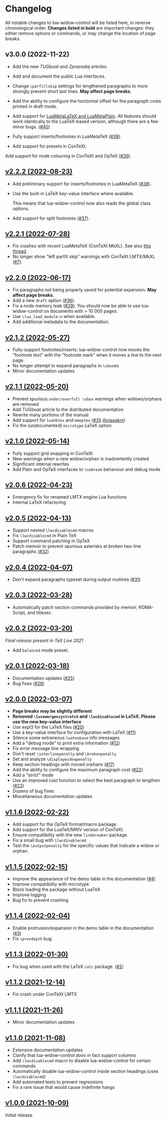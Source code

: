 <!-- lua-widow-control
     https://github.com/gucci-on-fleek/lua-widow-control
     SPDX-License-Identifier: MPL-2.0+ OR CC-BY-SA-4.0+
     SPDX-FileCopyrightText: 2022 Max Chernoff
-->

Changelog
=========

All notable changes to lua-widow-control will be listed here, in reverse chronological order. **Changes listed in bold** are important changes: they either remove options or commands, or may change the location of page breaks.

## v3.0.0 (2022-11-22)

- Add the new _TUGboat_ and _Zpravodaj_ articles.

- Add and document the public Lua interfaces.

- Change `\parfillskip` settings for lengthened paragraphs to more strongly prevent short last lines. **May affect page breaks.**

- Add the ability to configure the horizontal offset for the paragraph costs printed in draft mode.

- Add support for [LuaMetaLaTeX and LuaMetaPlain](https://github.com/zauguin/luametalatex). All features should work identically to the LuaTeX-based version, although there are a few minor bugs. ([#40](https://github.com/gucci-on-fleek/lua-widow-control/pull/40))

- Fully support inserts/footnotes in LuaMetaTeX ([#38](https://github.com/gucci-on-fleek/lua-widow-control/issues/38)).

- Add support for presets in ConTeXt.

 Add support for node colouring in ConTeXt and OpTeX  ([#39](https://github.com/gucci-on-fleek/lua-widow-control/issues/39)).

## [v2.2.2 (2022-08-23)](https://github.com/gucci-on-fleek/lua-widow-control/releases/tag/release-6c91837c205572a78a0bcaf9c80b8e475ef71689)

- Add preliminary support for inserts/footnotes in LuaMetaTeX ([#38](https://github.com/gucci-on-fleek/lua-widow-control/issues/38)).

- Use the built-in LaTeX key–value interface where available.

  This means that lua-widow-control now also reads the global class options.

- Add support for split footnotes ([#37](https://github.com/gucci-on-fleek/lua-widow-control/issues/37)).

## [v2.2.1 (2022-07-28)](https://github.com/gucci-on-fleek/lua-widow-control/releases/tag/release-45c3146d5fc5a86606a931212395a28ffb48f925)

- Fix crashes with recent LuaMetaTeX (ConTeXt MkXL). See also [this thread](https://mailman.ntg.nl/pipermail/ntg-context/2022/106331.html).
- No longer show "left parfill skip" warnings with ConTeXt LMTX/MkXL ([#7](https://github.com/gucci-on-fleek/lua-widow-control/issues/7)).

## [v2.2.0 (2022-06-17)](https://github.com/gucci-on-fleek/lua-widow-control/releases/tag/release-9a5deba53545adc5ab25a5caa0b8ebf4104843f9)

- Fix paragraphs not being properly saved for potential expansion. **May affect page breaks.**
- Add a new `draft` option ([#36](https://github.com/gucci-on-fleek/lua-widow-control/issues/36)).
- Fix a node memory leak ([#29](https://github.com/gucci-on-fleek/lua-widow-control/issues/29)). You should now be able to use lua-widow-control on documents with > 10 000 pages.
- Use `\lua_load_module:n` when available.
- Add additional metadata to the documentation.


## [v2.1.2 (2022-05-27)](https://github.com/gucci-on-fleek/lua-widow-control/releases/tag/release-3744f3e78bdf02fc63d508a0f80595260191607c)

- Fully-support footnotes/inserts: lua-widow-control now moves the "footnote text" with the "footnote mark" when it moves a line to the next page.
- No longer attempt to expand paragraphs in `\vbox`es
- Minor documentation updates


## [v2.1.1 (2022-05-20)](https://github.com/gucci-on-fleek/lua-widow-control/releases/tag/release-980f24ac64816bd0d453754f8f1af676f0f7ee99)

- Prevent spurious `under/overfull \vbox` warnings when widows/orphans are removed
- Add TUGboat article to the distributed documentation
- Rewrite many portions of the manual
- Add support for `luahbtex` and `mmoptex` ([#35](https://github.com/gucci-on-fleek/lua-widow-control/pull/35) [@vlasakm](https://github.com/vlasakm))
- Fix the (undocumented) `microtype` LaTeX option


## [v2.1.0 (2022-05-14)](https://github.com/gucci-on-fleek/lua-widow-control/releases/tag/release-82563aa0396805008059e3a96c2bf30b59c58026)

- Fully support grid snapping in ConTeXt
- New warnings when a new widow/orphan is inadvertently created
- Significant internal rewrites
- Add Plain and OpTeX interfaces to `\nobreak` behaviour and debug mode


## [v2.0.6 (2022-04-23)](https://github.com/gucci-on-fleek/lua-widow-control/releases/tag/release-2aa9269b33a03f66d2ece634c3dcba6b258fddf0)

- Emergency fix for renamed LMTX engine Lua functions
- Internal LaTeX refactoring


## [v2.0.5 (2022-04-13)](https://github.com/gucci-on-fleek/lua-widow-control/releases/tag/release-e3234ac7dfb31118d08fcb5ed0fe03f394df2b57)

- Support nested `\lwcdisablecmd` macros
- Fix `\lwcdisablecmd` in Plain TeX
- Support command patching in OpTeX
- Patch memoir to prevent spurious asterisks at broken two-line paragraphs ([#32](https://github.com/gucci-on-fleek/lua-widow-control/issues/32))


## [v2.0.4 (2022-04-07)](https://github.com/gucci-on-fleek/lua-widow-control/releases/tag/release-8a0e97e448976280a38d41f92c2781320b1a91f0)

- Don't expand paragraphs typeset during output routines ([#31](https://github.com/gucci-on-fleek/lua-widow-control/issues/31))


## [v2.0.3 (2022-03-28)](https://github.com/gucci-on-fleek/lua-widow-control/releases/tag/release-d6622dd9fd04a4bc7678ff18420c1b4bdf077844)

- Automatically patch section commands provided by memoir, KOMA-Script, and titlesec.


## [v2.0.2 (2022-03-20)](https://github.com/gucci-on-fleek/lua-widow-control/releases/tag/release-7e79189406a2318c33dcaceb85d9d1021b357a3f)

_Final release present in TeX Live 2021_

- Add `balanced` mode preset.


## [v2.0.1 (2022-03-18)](https://github.com/gucci-on-fleek/lua-widow-control/releases/tag/release-f3048dbcbfaf4d7d6f6a57e236cdb9684ff5d18d)

- Documentation updates ([#25](https://github.com/gucci-on-fleek/lua-widow-control/issues/25))
- Bug fixes ([#28](https://github.com/gucci-on-fleek/lua-widow-control/issues/28))


## [v2.0.0 (2022-03-07)](https://github.com/gucci-on-fleek/lua-widow-control/releases/tag/release-cea06ddad8dfcf15fa9ba2a86c6640648b9df523)

- **Page breaks may be slightly different**
- **Removed `\lwcemergencystretch` and `\lwcdisablecmd` in LaTeX. Please use the new key–value interface**
- Use expl3 for the LaTeX files ([#20](https://github.com/gucci-on-fleek/lua-widow-control/pull/20))
- Use a key–value interface for configuration with LaTeX ([#11](https://github.com/gucci-on-fleek/lua-widow-control/issues/11))
- Silence some extraneous `luatexbase` info messages
- Add a "debug mode" to print extra information ([#12](https://github.com/gucci-on-fleek/lua-widow-control/issues/12))
- Fix error message line wrapping
- Don't reset `\interlinepenalty` and `\brokenpenalty`
- Set and analyze `\displaywidowpenalty`
- Keep section headings with moved orphans ([#17](https://github.com/gucci-on-fleek/lua-widow-control/issues/17))
- Add the ability to configure the maximum paragraph cost ([#22](https://github.com/gucci-on-fleek/lua-widow-control/issues/22))
- Add a "strict" mode
- Use an improved cost function to select the best paragraph to lengthen ([#23](https://github.com/gucci-on-fleek/lua-widow-control/issues/23))
- Dozens of bug fixes
- Miscellaneous documentation updates


## [v1.1.6 (2022-02-22)](https://github.com/gucci-on-fleek/lua-widow-control/releases/tag/release-2c7201854d89535ef7c02f6c38486205677f1aa1)

- Add support for the OpTeX format/macro package.
- Add support for the LuaTeX/MKIV version of ConTeXt.
- Ensure compatibility with the new `linebreaker` package.
- Fix a small bug with `\lwcdisablecmd`.
- Test the `\outputpenalty` for the specific values that indicate a widow or orphan.


## [v1.1.5 (2022-02-15)](https://github.com/gucci-on-fleek/lua-widow-control/releases/tag/release-5cc95212c8141006ae3a600d26a4e0cd63b368c0)

- Improve the appearance of the demo table in the documentation ([#4](https://github.com/gucci-on-fleek/lua-widow-control/issues/4))
- Improve compatibility with microtype
- Block loading the package without LuaTeX
- Improve logging
- Bug fix to prevent crashing


## [v1.1.4 (2022-02-04)](https://github.com/gucci-on-fleek/lua-widow-control/releases/tag/release-a8caba8e689ce5c743a88dcf1dcd8e4a0db67fb2)

- Enable protrusion/expansion in the demo table in the documentation ([#3](https://github.com/gucci-on-fleek/lua-widow-control/issues/3))
- Fix `\prevdepth` bug


## [v1.1.3 (2022-01-30)](https://github.com/gucci-on-fleek/lua-widow-control/releases/tag/release-8d1228bf1697e2720062b0c2a40f306005da72e8)

- Fix bug when used with the LaTeX `calc` package. ([#2](https://github.com/gucci-on-fleek/lua-widow-control/issues/2))


## [v1.1.2 (2021-12-14)](https://github.com/gucci-on-fleek/lua-widow-control/releases/tag/release-61a684d92f1a38ecf0ff53c6da22b2a973fae530)

- Fix crash under ConTeXt LMTX


## [v1.1.1 (2021-11-26)](https://github.com/gucci-on-fleek/lua-widow-control/releases/tag/v1.1.1)

- Minor documentation updates


## [v1.1.0 (2021-11-08)](https://github.com/gucci-on-fleek/lua-widow-control/releases/tag/release-8c958011bb4bd7f6e4ad843321c0d2643645a08f)

- Extensive documentation updates
- Clarify that lua-widow-control *does* in fact support columns
- Add `\lwcdisablecmd` macro to disable lua-widow-control for certain commands
- Automatically disable lua-widow-control inside section headings (uses `\lwcdisablecmd`)
- Add automated tests to prevent regressions
- Fix a rare issue that would cause indefinite hangs



## [v1.0.0 (2021-10-09)](https://github.com/gucci-on-fleek/lua-widow-control/releases/tag/release-bae44a6858432e095597521bf1ef7df2104b6b9c)

Initial release

